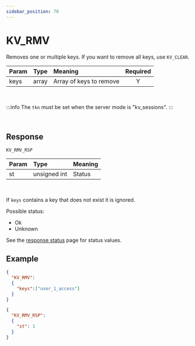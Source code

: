 ```yaml
---
sidebar_position: 70
---
```


# KV_RMV
Removes one or multiple keys. If you want to remove all keys, use `KV_CLEAR`.


|Param|Type|Meaning|Required|
|:---|:---|:---|:---:|
|keys|array|Array of keys to remove|Y|

<br/>

:::info
The `tkn` must be set when the server mode is "kv_sessions".
:::

<br/>

## Response

`KV_RMV_RSP`


|Param|Type|Meaning|
|:---|:---|:---|
|st|unsigned int|Status|


<br/>

If `keys` contains a key that does not exist it is ignored.


Possible status:
  - Ok
  - Unknown

See the [response status](./../Statuses) page for status values.


## Example

```json
{
  "KV_RMV":
  {
    "keys":["user_1_access"]
  }
}
```

```json title="Response"
{
  "KV_RMV_RSP":
  {
    "st": 1
  }
}
```